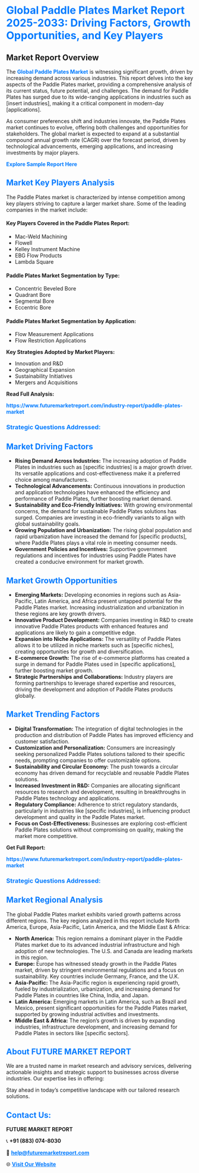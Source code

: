 <h1 style="color: #007BFF;">Global Paddle Plates Market Report 2025-2033: Driving Factors, Growth Opportunities, and Key Players</h1>

<section id="overview">
<h2>Market Report Overview</h2>
<p>The <a href="https://www.futuremarketreport.com/industry-report/paddle-plates-market" style="color: #007BFF; text-decoration: none;"><strong>Global Paddle Plates Market</strong></a> is witnessing significant growth, driven by increasing demand across various industries. This report delves into the key aspects of the Paddle Plates market, providing a comprehensive analysis of its current status, future potential, and challenges. The demand for Paddle Plates has surged due to its wide-ranging applications in industries such as [insert industries], making it a critical component in modern-day [applications].</p>
<p>As consumer preferences shift and industries innovate, the Paddle Plates market continues to evolve, offering both challenges and opportunities for stakeholders. The global market is expected to expand at a substantial compound annual growth rate (CAGR) over the forecast period, driven by technological advancements, emerging applications, and increasing investments by major players.</p>
</section>

<section id="overview">
<p><a href="https://www.futuremarketreport.com/request-sample/reportId=92417" style="color: #007BFF; text-decoration: none;"><strong>Explore Sample Report Here</strong></a></p>
</section>

<section id="key-players">
<h2 style="color: #007BFF;">Market Key Players Analysis</h2>
<p>The Paddle Plates market is characterized by intense competition among key players striving to capture a larger market share. Some of the leading companies in the market include:</p>
<h4>Key Players Covered in the Paddle Plates Report:</h4>
<ul><li>Mac-Weld Machining</li><li>Flowell</li><li>Kelley Instrument Machine</li><li>EBG Flow Products</li><li>Lambda Square</li></ul>
<h4>Paddle Plates Market Segmentation by Type:</h4>
<ul><li>Concentric Beveled Bore</li><li>Quadrant Bore</li><li>Segmental Bore</li><li>Eccentric Bore</li></ul>

<h4>Paddle Plates Market Segmentation by Application:</h4>
<ul><li>Flow Measurement Applications</li><li>Flow Restriction Applications</li></ul>
<p><strong>Key Strategies Adopted by Market Players:</strong></p>
<ul>
<li>Innovation and R&D</li>
<li>Geographical Expansion</li>
<li>Sustainability Initiatives</li>
<li>Mergers and Acquisitions</li>
</ul>
</section>

<section>
<p><strong>Read Full Analysis: </strong></p><a href="https://www.futuremarketreport.com/industry-report/paddle-plates-market" style="color: #007BFF; text-decoration: none;"><strong>https://www.futuremarketreport.com/industry-report/paddle-plates-market</strong></a>
<h3 style="color: #007BFF;">Strategic Questions Addressed:</h3>
</section>

<section id="driving-factors">
<h2 style="color: #007BFF;">Market Driving Factors</h2>
<ul>
<li><strong>Rising Demand Across Industries:</strong> The increasing adoption of Paddle Plates in industries such as [specific industries] is a major growth driver. Its versatile applications and cost-effectiveness make it a preferred choice among manufacturers.</li>
<li><strong>Technological Advancements:</strong> Continuous innovations in production and application technologies have enhanced the efficiency and performance of Paddle Plates, further boosting market demand.</li>
<li><strong>Sustainability and Eco-Friendly Initiatives:</strong> With growing environmental concerns, the demand for sustainable Paddle Plates solutions has surged. Companies are investing in eco-friendly variants to align with global sustainability goals.</li>
<li><strong>Growing Population and Urbanization:</strong> The rising global population and rapid urbanization have increased the demand for [specific products], where Paddle Plates plays a vital role in meeting consumer needs.</li>
<li><strong>Government Policies and Incentives:</strong> Supportive government regulations and incentives for industries using Paddle Plates have created a conducive environment for market growth.</li>
</ul>
</section>

<section id="growth-opportunities">
<h2 style="color: #007BFF;">Market Growth Opportunities</h2>
<ul>
<li><strong>Emerging Markets:</strong> Developing economies in regions such as Asia-Pacific, Latin America, and Africa present untapped potential for the Paddle Plates market. Increasing industrialization and urbanization in these regions are key growth drivers.</li>
<li><strong>Innovative Product Development:</strong> Companies investing in R&D to create innovative Paddle Plates products with enhanced features and applications are likely to gain a competitive edge.</li>
<li><strong>Expansion into Niche Applications:</strong> The versatility of Paddle Plates allows it to be utilized in niche markets such as [specific niches], creating opportunities for growth and diversification.</li>
<li><strong>E-commerce Growth:</strong> The rise of e-commerce platforms has created a surge in demand for Paddle Plates used in [specific applications], further boosting market growth.</li>
<li><strong>Strategic Partnerships and Collaborations:</strong> Industry players are forming partnerships to leverage shared expertise and resources, driving the development and adoption of Paddle Plates products globally.</li>
</ul>
</section>

<section id="trending-factors">
<h2 style="color: #007BFF;">Market Trending Factors</h2>
<ul>
<li><strong>Digital Transformation:</strong> The integration of digital technologies in the production and distribution of Paddle Plates has improved efficiency and customer satisfaction.</li>
<li><strong>Customization and Personalization:</strong> Consumers are increasingly seeking personalized Paddle Plates solutions tailored to their specific needs, prompting companies to offer customizable options.</li>
<li><strong>Sustainability and Circular Economy:</strong> The push towards a circular economy has driven demand for recyclable and reusable Paddle Plates solutions.</li>
<li><strong>Increased Investment in R&D:</strong> Companies are allocating significant resources to research and development, resulting in breakthroughs in Paddle Plates technology and applications.</li>
<li><strong>Regulatory Compliance:</strong> Adherence to strict regulatory standards, particularly in industries like [specific industries], is influencing product development and quality in the Paddle Plates market.</li>
<li><strong>Focus on Cost-Effectiveness:</strong> Businesses are exploring cost-efficient Paddle Plates solutions without compromising on quality, making the market more competitive.</li>
</ul>
</section>

<section>
<p><strong>Get Full Report: </strong></p><a href="https://www.futuremarketreport.com/industry-report/paddle-plates-market" style="color: #007BFF; text-decoration: none;"><strong>https://www.futuremarketreport.com/industry-report/paddle-plates-market</strong></a>
<h3 style="color: #007BFF;">Strategic Questions Addressed:</h3>
</section>


<section id="regional-analysis">
<h2 style="color: #007BFF;">Market Regional Analysis</h2>
<p>The global Paddle Plates market exhibits varied growth patterns across different regions. The key regions analyzed in this report include North America, Europe, Asia-Pacific, Latin America, and the Middle East & Africa:</p>
<ul>
<li><strong>North America:</strong> This region remains a dominant player in the Paddle Plates market due to its advanced industrial infrastructure and high adoption of new technologies. The U.S. and Canada are leading markets in this region.</li>
<li><strong>Europe:</strong> Europe has witnessed steady growth in the Paddle Plates market, driven by stringent environmental regulations and a focus on sustainability. Key countries include Germany, France, and the U.K.</li>
<li><strong>Asia-Pacific:</strong> The Asia-Pacific region is experiencing rapid growth, fueled by industrialization, urbanization, and increasing demand for Paddle Plates in countries like China, India, and Japan.</li>
<li><strong>Latin America:</strong> Emerging markets in Latin America, such as Brazil and Mexico, present significant opportunities for the Paddle Plates market, supported by growing industrial activities and investments.</li>
<li><strong>Middle East & Africa:</strong> The region’s growth is driven by expanding industries, infrastructure development, and increasing demand for Paddle Plates in sectors like [specific sectors].</li>
</ul>
</section>

<footer>
<h2 style="color: #007BFF;">About FUTURE MARKET REPORT</h2>
<p>We are a trusted name in market research and advisory services, delivering actionable insights and strategic support to businesses across diverse industries. Our expertise lies in offering:</p>

<p>Stay ahead in today’s competitive landscape with our tailored research solutions.</p>

<h2 style="color: #007BFF;">Contact Us:</h2>
<p><strong>FUTURE MARKET REPORT</strong></p>
<p>📞 <strong>+91 (883) 074-8030</strong></p>
<p>📧 <strong><a href="mailto:help@futuremarketreport.com" style="color: #007BFF;">help@futuremarketreport.com</a></strong></p>
<p>🌐 <strong><a href="https://www.futuremarketreport.com/" style="color: #007BFF;">Visit Our Website</a></strong></p>
</footer>